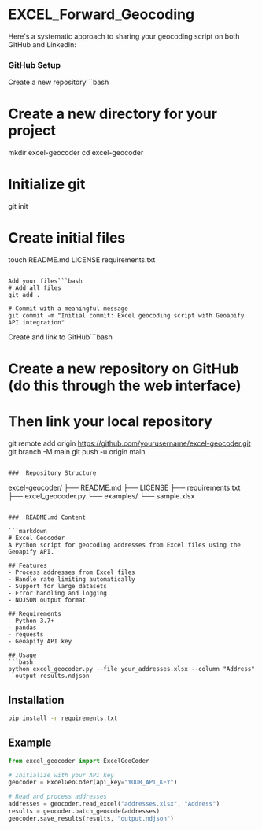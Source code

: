 # EXCEL_Forward_Geocoding

Here's a systematic approach to sharing your geocoding script on both GitHub and LinkedIn:

###  GitHub Setup

Create a new repository```bash
# Create a new directory for your project
mkdir excel-geocoder
cd excel-geocoder

# Initialize git
git init

# Create initial files
touch README.md LICENSE requirements.txt
```

Add your files```bash
# Add all files
git add .

# Commit with a meaningful message
git commit -m "Initial commit: Excel geocoding script with Geoapify API integration"
```

Create and link to GitHub```bash
# Create a new repository on GitHub (do this through the web interface)
# Then link your local repository
git remote add origin https://github.com/yourusername/excel-geocoder.git
git branch -M main
git push -u origin main
```

###  Repository Structure

```
excel-geocoder/
├── README.md
├── LICENSE
├── requirements.txt
├── excel_geocoder.py
└── examples/
    └── sample.xlsx
```

###  README.md Content

```markdown
# Excel Geocoder
A Python script for geocoding addresses from Excel files using the Geoapify API.

## Features
- Process addresses from Excel files
- Handle rate limiting automatically
- Support for large datasets
- Error handling and logging
- NDJSON output format

## Requirements
- Python 3.7+
- pandas
- requests
- Geoapify API key

## Usage
```bash
python excel_geocoder.py --file your_addresses.xlsx --column "Address" --output results.ndjson
```

## Installation
```bash
pip install -r requirements.txt
```

## Example
```python
from excel_geocoder import ExcelGeoCoder

# Initialize with your API key
geocoder = ExcelGeoCoder(api_key="YOUR_API_KEY")

# Read and process addresses
addresses = geocoder.read_excel("addresses.xlsx", "Address")
results = geocoder.batch_geocode(addresses)
geocoder.save_results(results, "output.ndjson")
```
```
